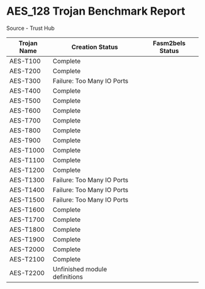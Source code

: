 # AES_128 Trojan Benchmark Report

Source - Trust Hub

| Trojan Name | Creation Status | Fasm2bels Status |
| ----------- | --------------- | ---------------- |
| AES-T100    | Complete        |
| AES-T200    | Complete        |
| AES-T300    | Failure: Too Many IO Ports |
| AES-T400    | Complete        |
| AES-T500    | Complete        |
| AES-T600    | Complete        |
| AES-T700    | Complete        |
| AES-T800    | Complete        |
| AES-T900    | Complete        |
| AES-T1000   | Complete        |
| AES-T1100   | Complete        |
| AES-T1200   | Complete        |
| AES-T1300   | Failure: Too Many IO Ports |
| AES-T1400   | Failure: Too Many IO Ports |
| AES-T1500   | Failure: Too Many IO Ports |
| AES-T1600   | Complete        |
| AES-T1700   | Complete        |
| AES-T1800   | Complete        |
| AES-T1900   | Complete        |
| AES-T2000   | Complete        |
| AES-T2100   | Complete        |
| AES-T2200   | Unfinished module definitions |